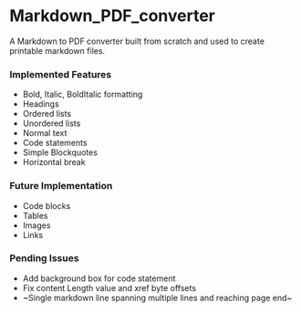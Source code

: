 # Markdown_PDF_converter
A Markdown to PDF converter built from scratch and used to create printable markdown files.

### Implemented Features
- Bold, Italic, BoldItalic formatting
- Headings
- Ordered lists
- Unordered lists
- Normal text
- Code statements
- Simple Blockquotes
- Horizontal break

### Future Implementation
- Code blocks
- Tables
- Images
- Links

### Pending Issues
- Add background box for code statement
- Fix content Length value and xref byte offsets
- ~Single markdown line spanning multiple lines and reaching page end~
